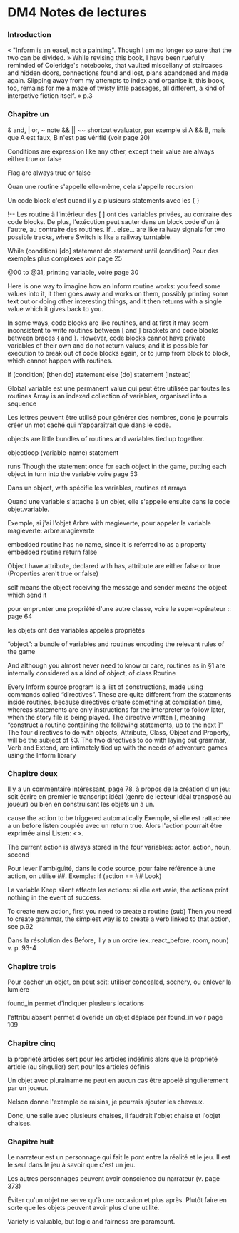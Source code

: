# DM4 Notes de lectures

### Introduction

« "Inform is an easel, not a painting". Though I am no longer so sure that the two can be divided. » While revising this book, I have been ruefully reminded of Coleridge's notebooks, that vaulted miscellany of staircases and hidden doors, connections found and lost, plans abandoned and made again. Slipping away from my attempts to index and organise it, this book, too, remains for me a maze of twisty little passages, all different, a kind of interactive fiction itself. » p.3

### Chapitre un

& and, | or, ~ note
&& || ~~ shortcut evaluator, par exemple si A && B, mais que A est faux, B n'est pas vérifié (voir page 20)

Conditions are expression like any other, except their value are always either true or false

Flag are always true or false

Quan une routine s'appelle elle-même, cela s'appelle recursion

Un code block c'est quand il y a plusieurs statements avec les { }

!-- Les routine à l'intérieur des  [ ] ont des variables privées, au contraire des code blocks. De plus, l'exécution peut sauter dans un block code d'un à l'autre, au contraire des routines.
If... else... are like railway signals for two possible tracks, where Switch is like a railway turntable.

While (condition) [do] statement
do statement until (condition)
Pour des exemples plus complexes voir page 25

@00 to @31, printing variable, voire page 30

Here is one way to imagine how an Inform routine works: you feed some values into it, it then goes away and works on them, possibly printing some text out or doing other interesting things, and it then returns with a single value which it gives back to you.

In some ways, code blocks are like routines, and at first it may seem inconsistent to write routines between [ and ] brackets and code blocks between braces { and }. However, code blocks cannot have private variables of their own and do not return values; and it is possible for execution to break out of code blocks again, or to jump from block to block, which cannot happen with routines.


if (condition) [then do] statement else [do] statement [instead]

Global variable est une permanent value qui peut être utilisée par toutes les routines
Array is an indexed collection of variables, organised into a sequence



Les lettres peuvent être utilisé pour générer des nombres, donc je pourrais créer un mot caché qui n'apparaîtrait que dans le code.


objects are little bundles of routines and variables tied up together.

objectloop (variable-name) statement

runs Though the statement once for each object in the game, putting each object in turn into the variable
voire page 53

Dans un object, with spécifie les variables, routines et arrays

Quand une variable s'attache à un objet, elle s'appelle ensuite dans le code objet.variable.

Exemple, si j'ai l'objet Arbre with magieverte, pour appeler la variable magieverte: arbre.magieverte

embedded routine has no name, since it is referred to as a property
embedded routine return false

Object have attribute, declared with has, attribute are either false or true
(Properties aren't true or false)

self means the object receiving the message and sender means the object which send it

pour emprunter une propriété d'une autre classe, voire le super-opérateur :: page 64

les objets ont des variables appelés propriétés

 “object”: a bundle of variables and routines encoding the relevant rules of the game

 And although you almost never need to know or care, routines as in §1 are internally considered as a kind of object, of class Routine

 Every Inform source program is a list of constructions, made using commands called “directives”. These are quite different from the statements inside routines, because directives create something at compilation time, whereas statements are only instructions for the interpreter to follow later, when the story file is being played.
 The directive written [, meaning “construct a routine containing the following statements, up to the next ]”
 The four directives to do with objects, Attribute, Class, Object and Property, will be the subject of §3. The two directives to do with laying out grammar, Verb and Extend, are intimately tied up with the needs of adventure games using the Inform library

### Chapitre deux

Il y a un commentaire intéressant, page 78, à propos de la création d'un jeu: soit écrire en premier le transcript idéal (genre de lecteur idéal transposé au joueur) ou bien en construisant les objets un à un.

<Examine self> cause the action to be triggered automatically
Exemple, si elle est rattachée a un before listen couplée avec un return true.
Alors l'action pourrait être exprimée ainsi Listen: <<Examine self>>.

The current action is always stored in the four variables: actor, action, noun, second

Pour lever l'ambiguïté, dans le code source, pour faire référence à une action, on utilise ##.
Exemple: if (action == ## Look)

La variable Keep silent affecte les actions: si elle est vraie, the actions print nothing in the event of success.

 To create new action, first you need to create a routine (sub)
 Then you need to create grammar, the simplest way is to create a verb linked to that action, see p.92

Dans la résolution des Before, il y a un ordre (ex.:react_before, room, noun) v. p. 93-4

### Chapitre trois

Pour cacher un objet, on peut soit: utiliser concealed, scenery, ou enlever la lumière

found_in permet d'indiquer plusieurs locations

l'attribu absent permet d'overide un objet déplacé par found_in voir page 109

### Chapitre cinq

la propriété articles sert pour les articles indéfinis alors que la propriété article (au singulier) sert pour les articles définis

Un objet avec pluralname ne peut en aucun cas être appelé singulièrement par un joueur.

Nelson donne l'exemple de raisins, je pourrais ajouter les cheveux.

Donc, une salle avec plusieurs chaises, il faudrait l'objet chaise et l'objet chaises.

### Chapitre huit

Le narrateur est un personnage qui fait le pont entre la réalité et le jeu. Il est le seul dans le jeu à savoir que c'est un jeu.

Les autres personnages peuvent avoir conscience du narrateur (v. page 373)

Éviter qu'un objet ne serve qu'à une occasion et plus après. Plutôt faire en sorte que les objets peuvent avoir plus d'une utilité.

Variety is valuable, but logic and fairness are paramount.
